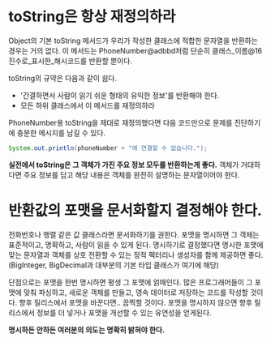# toString은 항상 재정의하라
Object의 기본 toString 메서드가 우리가 작성한 클래스에 적합한 문자열을 반환하는 경우는 거의 없다. 이 메서드는 PhoneNumber@adbbd처럼 단순히 클래스_이름@16진수로_표시한_해시코드를 반환할 뿐이다. 

toString의 규약은 다음과 같이 쉽다.
* '간결하면서 사람이 읽기 쉬운 형태의 유익한 정보'를 반환해야 한다.
* 모든 하위 클래스에서 이 메서드를 재정의하라

PhoneNumber용 toString을 제대로 재정의했다면 다음 코드만으로 문제를 진단하기에 충분한 메시지를 남길 수 있다.
```java
System.out.println(phoneNumber + "에 연결할 수 없습니다.");
```
**실전에서 toString은 그 객체가 가진 주요 정보 모두를 반환하는게 좋다.** 객체가 거대하다면 주요 정보를 담고 해당 내용은 객체를 완전히 설명하는 문자열이어야 한다.
# 반환값의 포맷을 문서화할지 결정해야 한다. #
전화번호나 행렬 같은 값 클래스라면 문서화하기를 권한다. 포맷을 명시하면 그 객체는 표준적이고, 명확하고, 사람이 읽을 수 있게 된다. 명시하기로 결정했다면 명시한 포맷에 맞는 문자열과 객체를 상호 전환할 수 있는 정적 팩터리나 생성자를 함께 제공하면 좋다.(BigInteger, BigDecimal과 대부분의 기본 타입 클래스가 여기에 해당)

단점으로는 포맷을 한번 명시하면 평생 그 포맷에 얽매인다. 많은 프로그래머들이 그 포맷에 맞춰 파싱하고, 새로운 객체를 만들고, 영속 데이터로 저장하는 코드를 작성할 것이다. 향후 릴리스에서 포맷을 바꾼다면.. 끔찍할 것이다. 포맷을 명시하지 않으면 향후 릴리스에서 정보를 더 넣거나 포맷을 개선할 수 있는 유연성을 얻게된다.

**명시하든 안하든 여러분의 의도는 명확히 밝혀야 한다.**


